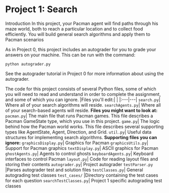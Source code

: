# Project 1: Search

Introduction
In this project, your Pacman agent will find paths through his maze world, both to reach a particular location and to collect food efficiently. You will build general search algorithms and apply them to Pacman scenarios

As in Project 0, this project includes an autograder for you to grade your answers on your machine. This can be run with the command:
```
python autograder.py
```
See the autograder tutorial in Project 0 for more information about using the autograder.

The code for this project consists of several Python files, some of which you will need to read and understand in order to complete the assignment, and some of which you can ignore.
|Files you'll edit:| |
|:---|---|
```search.py```|	Where all of your search algorithms will reside.
```searchAgents.py```|	Where all of your search-based agents will reside.
**Files you might want to look at:**
```pacman.py```|	The main file that runs Pacman games. This file describes a Pacman GameState type, which you use in this project.
```game.py```|	The logic behind how the Pacman world works. This file describes several supporting types like AgentState, Agent, Direction, and Grid.
```util.py```|	Useful data structures for implementing search algorithms.
**Supporting files you can ignore:**
```graphicsDisplay.py```|	Graphics for Pacman
```graphicsUtils.py```|	Support for Pacman graphics
```textDisplay.py```|	ASCII graphics for Pacman
```ghostAgents.py```|	Agents to control ghosts
```keyboardAgents.py```|	Keyboard interfaces to control Pacman
```layout.py```|	Code for reading layout files and storing their contents
```autograder.py```|	Project autograder
```testParser.py```	|Parses autograder test and solution files
```testClasses.py```|	General autograding test classes
```test_cases/```	|Directory containing the test cases for each question
```searchTestClasses.py```|	Project 1 specific autograding test classes
